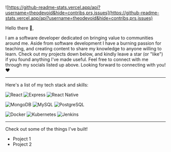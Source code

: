
![https://github-readme-stats.vercel.app/api?username=theodevoid&hide=contribs,prs,issues](https://github-readme-stats.vercel.app/api?username=theodevoid&hide=contribs,prs,issues)

Hello there 👋,

I am a software developer dedicated on bringing value to communities around me. Aside from software development I have a burning passion for teaching, and creating content to share my knowledge to anyone willing to learn. Check out my projects down below, and kindly leave a star (or "like") if you found anything I've made useful. Feel free to connect with me through my socials listed up above. Looking forward to connecting with you! ❤️

---

Here's a list of my tech stack and skills:


![React](https://img.shields.io/badge/-React-blue?style=for-the-badge)
![Express](https://img.shields.io/badge/-Express-green?style=for-the-badge)
![React Native](https://img.shields.io/badge/-react_native-blue?style=for-the-badge)

![MongoDB](https://img.shields.io/badge/-Mongodb-brightgreen?style=for-the-badge)
![MySQL](https://img.shields.io/badge/-mysql-white?style=for-the-badge)
![PostgreSQL](https://img.shields.io/badge/-postgresql-lightblue?style=for-the-badge)

![Docker](https://img.shields.io/badge/-docker-blue?style=for-the-badge)
![Kubernetes](https://img.shields.io/badge/-kubernetes-blue?style=for-the-badge)
![Jenkins](https://img.shields.io/badge/-jenkins-orange?style=for-the-badge)

---

Check out some of the things I've built!

- Project 1
- Project 2
